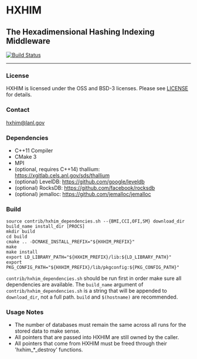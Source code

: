 # HXHIM
## The Hexadimensional Hashing Indexing Middleware

[![Build Status](https://app.travis-ci.com/hpc/hxhim.svg?branch=master)](https://app.travis-ci.com/hpc/hxhim)

----

### License
HXHIM is licensed under the OSS and BSD-3 licenses. Please see [LICENSE](LICENSE) for details.

### Contact
hxhim@lanl.gov

### Dependencies
* C++11 Compiler
* CMake 3
* MPI
* (optional, requires C++14) thallium: https://xgitlab.cels.anl.gov/sds/thallium
* (optional) LevelDB: https://github.com/google/leveldb
* (optional) RocksDB: https://github.com/facebook/rocksdb
* (optional) jemalloc: https://github.com/jemalloc/jemalloc

### Build
```
source contrib/hxhim_dependencies.sh --{BMI,CCI,OFI,SM} download_dir build_name install_dir [PROCS]
mkdir build
cd build
cmake .. -DCMAKE_INSTALL_PREFIX="${HXHIM_PREFIX}"
make
make install
export LD_LIBRARY_PATH="${HXHIM_PREFIX}/lib:${LD_LIBRARY_PATH}"
export PKG_CONFIG_PATH="${HXHIM_PREFIX}/lib/pkgconfig:${PKG_CONFIG_PATH}"
```

`contrib/hxhim_dependencies.sh` should be run first in order make sure
all dependencies are available.  The `build_name` argument of
`contrib/hxhim_dependencies.sh` is a string that will be appended to
`download_dir`, not a full path. `build` and `$(hostname)` are
recommended.

### Usage Notes
* The number of databases must remain the same across all runs for the stored data to make sense.
* All pointers that are passed into HXHIM are still owned by the caller.
* All pointers that come from HXHIM must be freed through their 'hxhim_*_destroy' functions.

